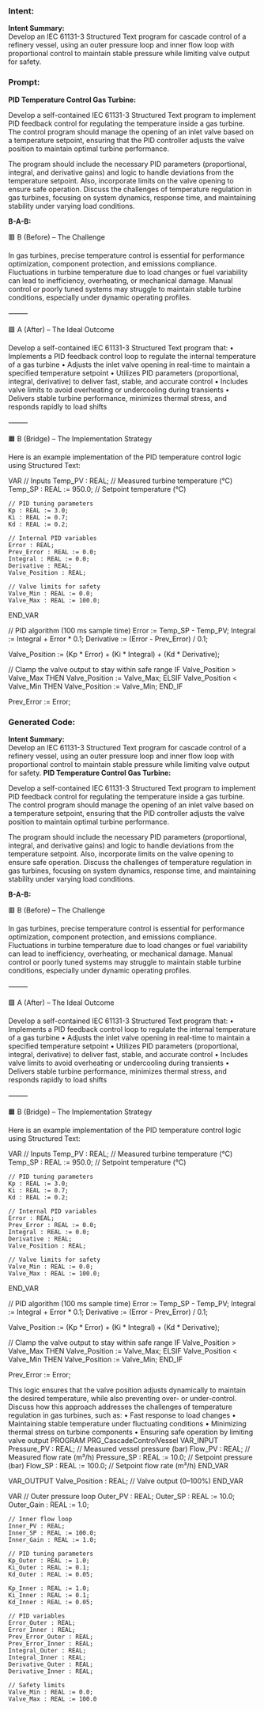 ### Intent:
**Intent Summary:**  
Develop an IEC 61131-3 Structured Text program for cascade control of a refinery vessel, using an outer pressure loop and inner flow loop with proportional control to maintain stable pressure while limiting valve output for safety.

### Prompt:
**PID Temperature Control Gas Turbine:**

Develop a self-contained IEC 61131-3 Structured Text program to implement PID feedback control for regulating the temperature inside a gas turbine. The control program should manage the opening of an inlet valve based on a temperature setpoint, ensuring that the PID controller adjusts the valve position to maintain optimal turbine performance.

The program should include the necessary PID parameters (proportional, integral, and derivative gains) and logic to handle deviations from the temperature setpoint. Also, incorporate limits on the valve opening to ensure safe operation. Discuss the challenges of temperature regulation in gas turbines, focusing on system dynamics, response time, and maintaining stability under varying load conditions.

**B-A-B:**

🟥 B (Before) – The Challenge

In gas turbines, precise temperature control is essential for performance optimization, component protection, and emissions compliance. Fluctuations in turbine temperature due to load changes or fuel variability can lead to inefficiency, overheating, or mechanical damage. Manual control or poorly tuned systems may struggle to maintain stable turbine conditions, especially under dynamic operating profiles.

⸻

🟩 A (After) – The Ideal Outcome

Develop a self-contained IEC 61131-3 Structured Text program that:
	•	Implements a PID feedback control loop to regulate the internal temperature of a gas turbine
	•	Adjusts the inlet valve opening in real-time to maintain a specified temperature setpoint
	•	Utilizes PID parameters (proportional, integral, derivative) to deliver fast, stable, and accurate control
	•	Includes valve limits to avoid overheating or undercooling during transients
	•	Delivers stable turbine performance, minimizes thermal stress, and responds rapidly to load shifts

⸻

🟧 B (Bridge) – The Implementation Strategy

Here is an example implementation of the PID temperature control logic using Structured Text:

VAR
    // Inputs
    Temp_PV : REAL;                      // Measured turbine temperature (°C)
    Temp_SP : REAL := 950.0;             // Setpoint temperature (°C)

    // PID tuning parameters
    Kp : REAL := 3.0;
    Ki : REAL := 0.7;
    Kd : REAL := 0.2;

    // Internal PID variables
    Error : REAL;
    Prev_Error : REAL := 0.0;
    Integral : REAL := 0.0;
    Derivative : REAL;
    Valve_Position : REAL;

    // Valve limits for safety
    Valve_Min : REAL := 0.0;
    Valve_Max : REAL := 100.0;
END_VAR

// PID algorithm (100 ms sample time)
Error := Temp_SP - Temp_PV;
Integral := Integral + Error * 0.1;
Derivative := (Error - Prev_Error) / 0.1;

Valve_Position := (Kp * Error) + (Ki * Integral) + (Kd * Derivative);

// Clamp the valve output to stay within safe range
IF Valve_Position > Valve_Max THEN
    Valve_Position := Valve_Max;
ELSIF Valve_Position < Valve_Min THEN
    Valve_Position := Valve_Min;
END_IF

Prev_Error := Error;

### Generated Code:
**Intent Summary:**  
Develop an IEC 61131-3 Structured Text program for cascade control of a refinery vessel, using an outer pressure loop and inner flow loop with proportional control to maintain stable pressure while limiting valve output for safety.
**PID Temperature Control Gas Turbine:**

Develop a self-contained IEC 61131-3 Structured Text program to implement PID feedback control for regulating the temperature inside a gas turbine. The control program should manage the opening of an inlet valve based on a temperature setpoint, ensuring that the PID controller adjusts the valve position to maintain optimal turbine performance.

The program should include the necessary PID parameters (proportional, integral, and derivative gains) and logic to handle deviations from the temperature setpoint. Also, incorporate limits on the valve opening to ensure safe operation. Discuss the challenges of temperature regulation in gas turbines, focusing on system dynamics, response time, and maintaining stability under varying load conditions.

**B-A-B:**

🟥 B (Before) – The Challenge

In gas turbines, precise temperature control is essential for performance optimization, component protection, and emissions compliance. Fluctuations in turbine temperature due to load changes or fuel variability can lead to inefficiency, overheating, or mechanical damage. Manual control or poorly tuned systems may struggle to maintain stable turbine conditions, especially under dynamic operating profiles.

⸻

🟩 A (After) – The Ideal Outcome

Develop a self-contained IEC 61131-3 Structured Text program that:
	•	Implements a PID feedback control loop to regulate the internal temperature of a gas turbine
	•	Adjusts the inlet valve opening in real-time to maintain a specified temperature setpoint
	•	Utilizes PID parameters (proportional, integral, derivative) to deliver fast, stable, and accurate control
	•	Includes valve limits to avoid overheating or undercooling during transients
	•	Delivers stable turbine performance, minimizes thermal stress, and responds rapidly to load shifts

⸻

🟧 B (Bridge) – The Implementation Strategy

Here is an example implementation of the PID temperature control logic using Structured Text:

VAR
    // Inputs
    Temp_PV : REAL;                      // Measured turbine temperature (°C)
    Temp_SP : REAL := 950.0;             // Setpoint temperature (°C)

    // PID tuning parameters
    Kp : REAL := 3.0;
    Ki : REAL := 0.7;
    Kd : REAL := 0.2;

    // Internal PID variables
    Error : REAL;
    Prev_Error : REAL := 0.0;
    Integral : REAL := 0.0;
    Derivative : REAL;
    Valve_Position : REAL;

    // Valve limits for safety
    Valve_Min : REAL := 0.0;
    Valve_Max : REAL := 100.0;
END_VAR

// PID algorithm (100 ms sample time)
Error := Temp_SP - Temp_PV;
Integral := Integral + Error * 0.1;
Derivative := (Error - Prev_Error) / 0.1;

Valve_Position := (Kp * Error) + (Ki * Integral) + (Kd * Derivative);

// Clamp the valve output to stay within safe range
IF Valve_Position > Valve_Max THEN
    Valve_Position := Valve_Max;
ELSIF Valve_Position < Valve_Min THEN
    Valve_Position := Valve_Min;
END_IF

Prev_Error := Error;

This logic ensures that the valve position adjusts dynamically to maintain the desired temperature, while also preventing over- or under-control. Discuss how this approach addresses the challenges of temperature regulation in gas turbines, such as:
	•	Fast response to load changes
	•	Maintaining stable temperature under fluctuating conditions
	•	Minimizing thermal stress on turbine components
	•	Ensuring safe operation by limiting valve output
PROGRAM PRG_CascadeControlVessel
VAR_INPUT
    Pressure_PV : REAL;               // Measured vessel pressure (bar)
    Flow_PV : REAL;                   // Measured flow rate (m³/h)
    Pressure_SP : REAL := 10.0;       // Setpoint pressure (bar)
    Flow_SP : REAL := 100.0;         // Setpoint flow rate (m³/h)
END_VAR

VAR_OUTPUT
    Valve_Position : REAL;           // Valve output (0–100%)
END_VAR

VAR
    // Outer pressure loop
    Outer_PV : REAL;
    Outer_SP : REAL := 10.0;
    Outer_Gain : REAL := 1.0;

    // Inner flow loop
    Inner_PV : REAL;
    Inner_SP : REAL := 100.0;
    Inner_Gain : REAL := 1.0;

    // PID tuning parameters
    Kp_Outer : REAL := 1.0;
    Ki_Outer : REAL := 0.1;
    Kd_Outer : REAL := 0.05;

    Kp_Inner : REAL := 1.0;
    Ki_Inner : REAL := 0.1;
    Kd_Inner : REAL := 0.05;

    // PID variables
    Error_Outer : REAL;
    Error_Inner : REAL;
    Prev_Error_Outer : REAL;
    Prev_Error_Inner : REAL;
    Integral_Outer : REAL;
    Integral_Inner : REAL;
    Derivative_Outer : REAL;
    Derivative_Inner : REAL;

    // Safety limits
    Valve_Min : REAL := 0.0;
    Valve_Max : REAL := 100.0
